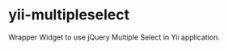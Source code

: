 yii-multipleselect
==================

Wrapper Widget to use jQuery Multiple Select in Yii application.
